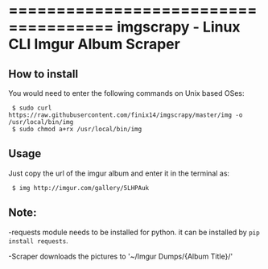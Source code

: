=====================================
imgscrapy - Linux CLI Imgur Album Scraper
=====================================

How to install
------------
You would need to enter the following commands on Unix based  OSes:
```
 $ sudo curl https://raw.githubusercontent.com/finix14/imgscrapy/master/img -o /usr/local/bin/img
 $ sudo chmod a+rx /usr/local/bin/img
```
Usage
------------
Just copy the url of the imgur album and enter it in the terminal as:
```
 $ img http://imgur.com/gallery/5LHPAuk
```
  
Note:
------------
-requests module needs to be installed for python. it can be installed by `pip install requests`.

-Scraper downloads the pictures to '~/Imgur Dumps/{Album Title}/'


